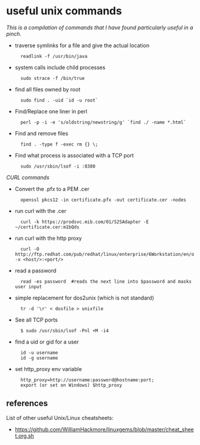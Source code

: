 # useful unix commands
_This is a compilation of commands that I have found particularly useful in a pinch._

* traverse symlinks for a file and give the actual location
 
		readlink -f /usr/bin/java

* system calls include child processes

		sudo strace -f /bin/true
  
* find all files owned by root

		sudo find . -uid `id -u root`
		
* Find/Replace one liner in perl

		perl -p -i -e 's/oldstring/newstring/g' `find ./ -name *.html`
    
* Find and remove files

		find . -type f -exec rm {} \;
	
* Find what process is associated with a TCP port

		sudo /usr/sbin/lsof -i :8380
	
*CURL commands*

* Convert the .pfx to a PEM .cer

		openssl pkcs12 -in certificate.pfx -out certificate.cer -nodes

* run curl with the .cer

		curl -k https://prodsvc.mib.com/01/S2SAdapter -E ~/certificate.cer:m1bQds
	
* run curl with the http proxy

		curl -O http://ftp.redhat.com/pub/redhat/linux/enterprise/6Workstation/en/os/SRPMS/repodata/repomd.xml -x <host/>:<port/>
	
* read a password

		read -es password  #reads the next line into $password and masks user input
	
* simple replacement for dos2unix (which is not standard)

		tr -d '\r' < dosfile > unixfile
	
	
* See all TCP ports

		$ sudo /usr/sbin/lsof -Pnl +M -i4

* find a uid or gid for a user

		id -u username
		id -g username

* set http_proxy env variable

		http_proxy=http://username:password@hostname:port;
		export (or set on Windows) $http_proxy		


references
----------
List of other useful Unix/Linux cheatsheets:

* https://github.com/WilliamHackmore/linuxgems/blob/master/cheat_sheet.org.sh
